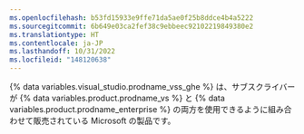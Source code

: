 ```yaml
---
ms.openlocfilehash: b53fd15933e9ffe71da5ae0f25b8ddce4b4a5222
ms.sourcegitcommit: 6b649e03ca2fef38c9ebbeec92102219849380e2
ms.translationtype: HT
ms.contentlocale: ja-JP
ms.lasthandoff: 10/31/2022
ms.locfileid: "148120638"
---
```

{% data variables.visual_studio.prodname_vss_ghe %} は、サブスクライバーが {% data variables.product.prodname_vs %} と {% data variables.product.prodname_enterprise %} の両方を使用できるように組み合わせて販売されている Microsoft の製品です。
